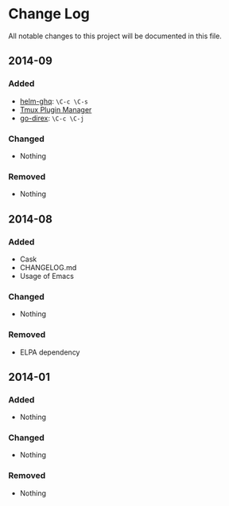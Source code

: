 Change Log
====

All notable changes to this project will be documented in this file.

## 2014-09

### Added

- [helm-ghq](https://github.com/masutaka/emacs-helm-ghq): `\C-c \C-s`
- [Tmux Plugin Manager](https://github.com/tmux-plugins/tpm)
- [go-direx](https://github.com/syohex/emacs-go-direx): `\C-c \C-j`

### Changed

- Nothing

### Removed

- Nothing


## 2014-08

### Added

- Cask
- CHANGELOG.md
- Usage of Emacs

### Changed

- Nothing

### Removed

- ELPA dependency


## 2014-01

### Added

- Nothing

### Changed

- Nothing

### Removed

- Nothing
